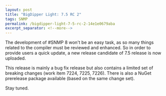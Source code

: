 ```yaml
---
layout: post
title: "BigDipper Light: 7.5 RC 2"
tags: SNMP
permalink: /bigdipper-light-7-5-rc-2-14e1e0679aba
excerpt_separator: <!--more-->
---
```

The development of #SNMP 8 won't be an easy task, as so many things related to the compiler must be reviewed and enhanced. So in order to provide users a quick update, a new release candidate of 7.5 release is now uploaded.

This release is mainly a bug fix release but also contains a limited set of breaking changes (work item 7224, 7225, 7226). There is also a NuGet prerelease package available (based on the same change set).

Stay tuned.
<!--more-->